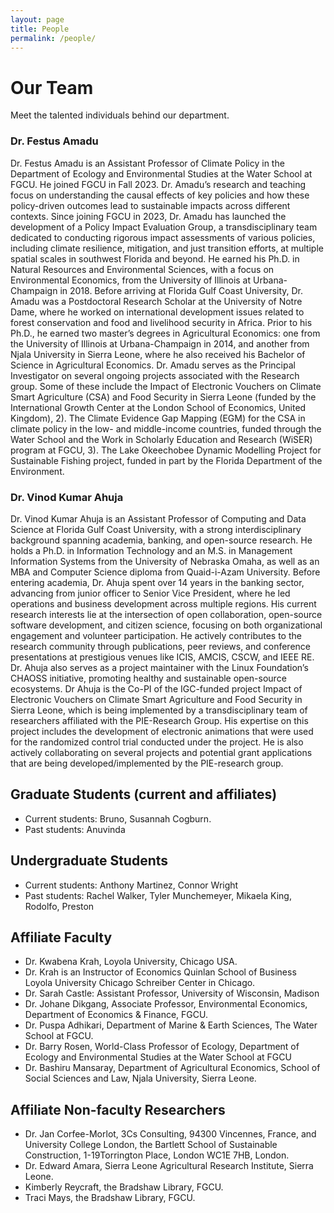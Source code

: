 ```yaml
---
layout: page
title: People
permalink: /people/
---
```


# Our Team

Meet the talented individuals behind our department.

### Dr. Festus Amadu 
Dr. Festus Amadu is an Assistant Professor of Climate Policy in the Department of Ecology and Environmental Studies at the Water School at FGCU. He joined FGCU in Fall 2023. Dr. Amadu’s research and teaching focus on understanding the causal effects of key policies and how these policy-driven outcomes lead to sustainable impacts across different contexts. Since joining FGCU in 2023, Dr. Amadu has launched the development of a Policy Impact Evaluation Group, a transdisciplinary team dedicated to conducting rigorous impact assessments of various policies, including climate resilience, mitigation, and just transition efforts, at multiple spatial scales in southwest Florida and beyond. He earned his Ph.D. in Natural Resources and Environmental Sciences, with a focus on Environmental Economics, from the University of Illinois at Urbana-Champaign in 2018. Before arriving at Florida Gulf Coast University, Dr. Amadu was a Postdoctoral Research Scholar at the University of Notre Dame, where he worked on international development issues related to forest conservation and food and livelihood security in Africa. Prior to his Ph.D., he earned two master’s degrees in Agricultural Economics: one from the University of Illinois at Urbana-Champaign in 2014, and another from Njala University in Sierra Leone, where he also received his Bachelor of Science in Agricultural Economics. 
Dr. Amadu serves as the Principal Investigator on several ongoing projects associated with the Research group. Some of these include the Impact of Electronic Vouchers on Climate Smart Agriculture (CSA) and Food Security in Sierra Leone (funded by the International Growth Center at the London School of Economics, United Kingdom), 2). The Climate Evidence Gap Mapping (EGM) for the CSA in climate policy in the low- and middle-income countries, funded through the Water School and the Work in Scholarly Education and Research (WiSER) program at FGCU, 3). The Lake Okeechobee Dynamic Modelling Project for Sustainable Fishing project, funded in part by the Florida Department of the Environment.


### Dr. Vinod Kumar Ahuja 
Dr. Vinod Kumar Ahuja is an Assistant Professor of Computing and Data Science at Florida Gulf Coast University, with a strong interdisciplinary background spanning academia, banking, and open-source research. He holds a Ph.D. in Information Technology and an M.S. in Management Information Systems from the University of Nebraska Omaha, as well as an MBA and Computer Science diploma from Quaid-i-Azam University. Before entering academia, Dr. Ahuja spent over 14 years in the banking sector, advancing from junior officer to Senior Vice President, where he led operations and business development across multiple regions. His current research interests lie at the intersection of open collaboration, open-source software development, and citizen science, focusing on both organizational engagement and volunteer participation. He actively contributes to the research community through publications, peer reviews, and conference presentations at prestigious venues like ICIS, AMCIS, CSCW, and IEEE RE. Dr. Ahuja also serves as a project maintainer with the Linux Foundation’s CHAOSS initiative, promoting healthy and sustainable open-source ecosystems.
Dr Ahuja is the Co-PI of the IGC-funded project Impact of Electronic Vouchers on Climate Smart Agriculture and Food Security in Sierra Leone, which is being implemented by a transdisciplinary team of researchers affiliated with the PIE-Research Group. His expertise on this project includes the development of electronic animations that were used for the randomized control trial conducted under the project. He is also actively collaborating on several projects and potential grant applications that are being developed/implemented by the PIE-research group. 

## Graduate Students (current and affiliates)

-	Current students: Bruno, Susannah Cogburn.
-	Past students: Anuvinda 

## Undergraduate Students

- Current students: Anthony Martinez, Connor Wright
- Past students: Rachel Walker, Tyler Munchemeyer, Mikaela King, Rodolfo, Preston

## Affiliate Faculty

- Dr. Kwabena Krah, Loyola University, Chicago USA. 
- Dr. Krah is an Instructor of Economics Quinlan School of Business Loyola University Chicago 
Schreiber Center in Chicago.
- Dr.  Sarah Castle: Assistant Professor, University of Wisconsin, Madison 
- Dr.  Johane Dikgang, Associate Professor, Environmental Economics, Department of Economics & Finance, FGCU.
- Dr.  Puspa Adhikari, Department of Marine & Earth Sciences, The Water School at FGCU.
- Dr.  Barry Rosen, World-Class Professor of Ecology, Department of Ecology and Environmental Studies at the Water School at FGCU
- Dr. Bashiru Mansaray, Department of Agricultural Economics, School of Social Sciences and Law, Njala University, Sierra Leone.

## Affiliate Non-faculty Researchers
- Dr.  Jan Corfee-Morlot, 3Cs Consulting, 94300 Vincennes, France, and University College London, the Bartlett School of Sustainable Construction, 1-19Torrington Place, London WC1E 7HB, London.
- Dr. Edward Amara, Sierra Leone Agricultural Research Institute, Sierra Leone.
- Kimberly Reycraft, the Bradshaw Library, FGCU.
- Traci Mays, the Bradshaw Library, FGCU.

